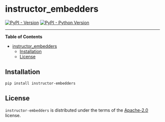 # instructor_embedders

[![PyPI - Version](https://img.shields.io/pypi/v/haystack-instructor-embedders.svg)](https://pypi.org/project/haystack-instructor-embedders)
[![PyPI - Python Version](https://img.shields.io/pypi/pyversions/haystack-instructor-embedders.svg)](https://pypi.org/project/haystack-instructor-embedders)

-----

**Table of Contents**

- [instructor\_embedders](#instructor_embedders)
  - [Installation](#installation)
  - [License](#license)

## Installation

```console
pip install instructor-embedders
```

## License

`instructor-embedders` is distributed under the terms of the [Apache-2.0](https://spdx.org/licenses/Apache-2.0.html) license.
